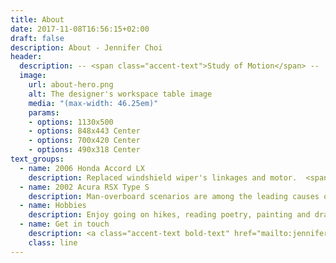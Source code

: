 ```yaml
---
title: About
date: 2017-11-08T16:56:15+02:00
draft: false
description: About - Jennifer Choi
header:
  description: -- <span class="accent-text">Study of Motion</span> --
  image:
    url: about-hero.png
    alt: The designer's workspace table image
    media: "(max-width: 46.25em)"
    params:
    - options: 1130x500
    - options: 848x443 Center
    - options: 700x420 Center
    - options: 490x318 Center
text_groups:
  - name: 2006 Honda Accord LX
    description: Replaced windshield wiper's linkages and motor.  <span class="default-text bold-text">voluptatem voluptatum</span>,
  - name: 2002 Acura RSX Type S
    description: Man-overboard scenarios are among the leading causes of death in deep sea fishing, one of United States' most dangerous occupations. To improve rescue efficiency, the Automatic Response Man-overboard Rescue System (ARMORS) is introduced. 
  - name: Hobbies
    description: Enjoy going on hikes, reading poetry, painting and drawing, and potty training my niece.  <p>Lorem ipsum.</p><p>Officia, aliquam?</p><p>Dicta, quia?</p><p>Aliquid, excepturi!</p>
  - name: Get in touch
    description: <a class="accent-text bold-text" href="mailto:jenniferchoi@protonmail.com?subject=Hello,%20Jennifer!%20Lets%20make%20something%20great%20together!">jenniferchoi@protonmail.com</a>
    class: line
---
```



